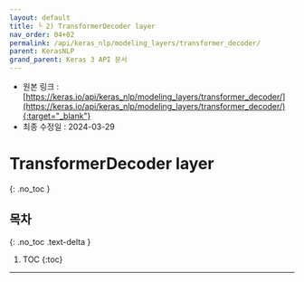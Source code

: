 ```yaml
---
layout: default
title: └ 2) TransformerDecoder layer
nav_order: 04+02
permalink: /api/keras_nlp/modeling_layers/transformer_decoder/
parent: KerasNLP
grand_parent: Keras 3 API 문서
---
```


* 원본 링크 : [https://keras.io/api/keras_nlp/modeling_layers/transformer_decoder/](https://keras.io/api/keras_nlp/modeling_layers/transformer_decoder/){:target="_blank"}
* 최종 수정일 : 2024-03-29

# TransformerDecoder layer
{: .no_toc }

## 목차
{: .no_toc .text-delta }

1. TOC
{:toc}

---
